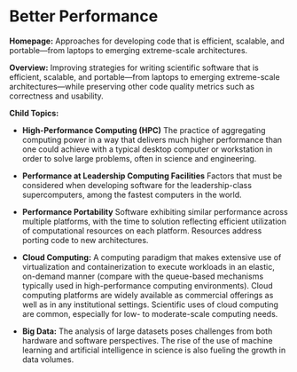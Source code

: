 # Better Performance

**Homepage:** Approaches for developing code that is efficient, scalable, and portable—from laptops to emerging extreme-scale architectures.

**Overview:** 
Improving strategies for writing scientific software that is efficient, scalable, and portable—from laptops to emerging extreme-scale architectures—while preserving other code quality metrics such as correctness and usability. 

**Child Topics:**
<!--
Need reordering: High-Performance Computing (HPC), Performance At Leadership Computing Facilities, Performance Portability
-->

- **High-Performance Computing (HPC)**
The practice of aggregating computing power in a way that delivers much higher performance than one could achieve with a typical desktop computer or workstation in order to solve large problems, often in science and engineering.
<!---Topic order: 1--->

- **Performance at Leadership Computing Facilities**
Factors that must be considered when developing software for the leadership-class supercomputers, among the fastest computers in the world.
<!---Topic order: 2--->

- **Performance Portability**
Software exhibiting similar performance across multiple platforms, with the time to solution reflecting efficient utilization of computational resources on each platform. Resources address porting code to new architectures.  
<!---Topic order: 3--->

- **Cloud Computing:**
A computing paradigm that makes extensive use of virtualization and containerization to execute workloads in an elastic, on-demand manner (compare with the queue-based mechanisms typically used in high-performance computing environments).  Cloud computing platforms are widely available as commercial offerings as well as in any institutional settings. Scientific uses of cloud computing are common, especially for low- to moderate-scale computing needs.
<!---Topic order: 4--->

- **Big Data:**
The analysis of large datasets poses challenges from both hardware and software perspectives.  The rise of the use of machine learning and artificial intelligence in science is also fueling the growth in data volumes.
<!---Topic order: 5--->

<!---
Category order: 3
--->
